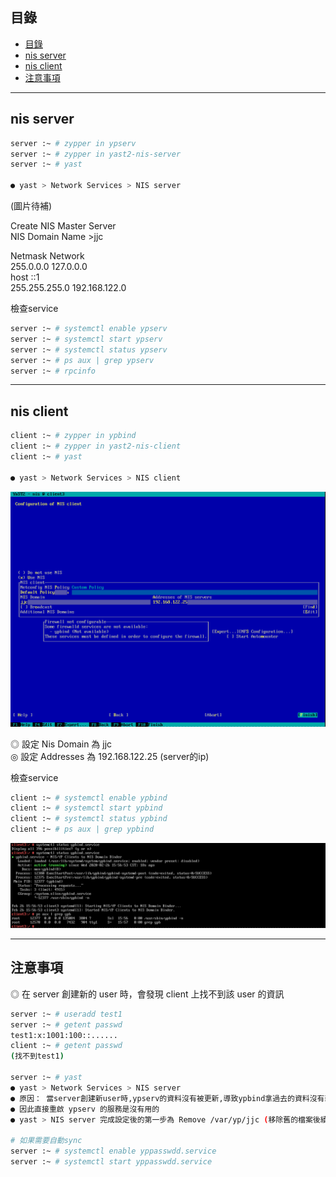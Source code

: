## 目錄
* [目錄](#目錄)
* [nis server](#nis-server)
* [nis client](#nis-client)
* [注意事項](#注意事項)
---

## nis server

```bash
server :~ # zypper in ypserv
server :~ # zypper in yast2-nis-server
server :~ # yast

● yast > Network Services > NIS server
```

(圖片待補)  

Create NIS Master Server  
NIS Domain Name >jjc  

Netmask         Network  
255.0.0.0       127.0.0.0  
host            ::1  
255.255.255.0   192.168.122.0  

檢查service  

```bash
server :~ # systemctl enable ypserv
server :~ # systemctl start ypserv
server :~ # systemctl status ypserv
server :~ # ps aux | grep ypserv
server :~ # rpcinfo

```

---

## nis client

```bash
client :~ # zypper in ypbind
client :~ # zypper in yast2-nis-client
client :~ # yast

● yast > Network Services > NIS client
```


![image](https://github.com/HongScarlet/homework/blob/master/SUSE15%20cluster/img/nis/6-2-1.png)  

◎ 設定 Nis Domain 為 jjc  
◎ 設定 Addresses 為 192.168.122.25 (server的ip)  

檢查service  

```bash
client :~ # systemctl enable ypbind
client :~ # systemctl start ypbind
client :~ # systemctl status ypbind
client :~ # ps aux | grep ypbind

```
![image](https://github.com/HongScarlet/homework/blob/master/SUSE15%20cluster/img/nis/6-2-2.png)  

---

## 注意事項

◎ 在 server 創建新的 user 時，會發現 client 上找不到該 user 的資訊  
```bash
server :~ # useradd test1
server :~ # getent passwd
test1:x:1001:100::......
client :~ # getent passwd
(找不到test1)

server :~ # yast
● yast > Network Services > NIS server
● 原因： 當server創建新user時,ypserv的資料沒有被更新,導致ypbind拿過去的資料沒有新user
● 因此直接重啟 ypserv 的服務是沒有用的
● yast > NIS server 完成設定後的第一步為 Remove /var/yp/jjc (移除舊的檔案後續在創建新的)

# 如果需要自動sync
server :~ # systemctl enable yppasswdd.service
server :~ # systemctl start yppasswdd.service
```


